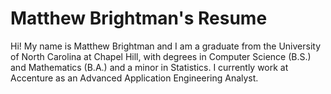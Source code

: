 # Matthew Brightman's Resume

Hi! My name is Matthew Brightman and I am a graduate from the University of North Carolina at Chapel Hill, 
with degrees in Computer Science (B.S.) and Mathematics (B.A.) and a minor in Statistics. I currently work at Accenture 
as an Advanced Application Engineering Analyst.
